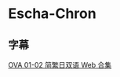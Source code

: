 # Escha-Chron

## 字幕

[OVA 01-02 简繁日双语 Web 合集](https://github.com/Nekomoekissaten-SUB/Nekomoekissaten-Storage/releases/download/subtitles_pkg/Escha-Chron_Web_JPCH.7z)
